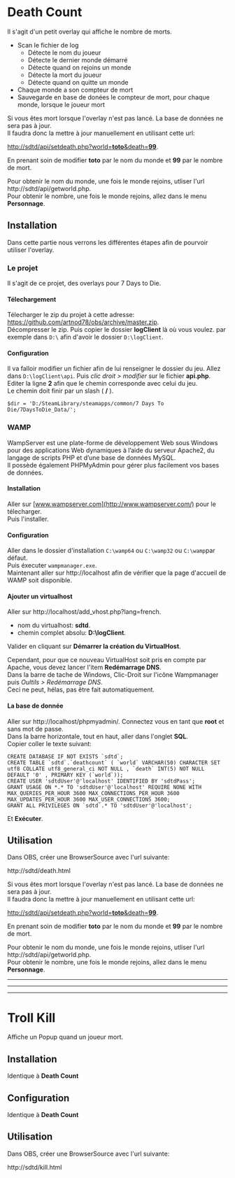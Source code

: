 # Death Count
Il s'agit d'un petit overlay qui affiche le nombre de morts.  
* Scan le fichier de log
  * Détecte le nom du joueur
  * Détecte le dernier monde démarré
  * Détecte quand on rejoins un monde
  * Détecte la mort du joueur
  * Détecte quand on quitte un monde
* Chaque monde a son compteur de mort
* Sauvegarde en base de donées le compteur de mort, pour chaque monde, lorsque le joueur mort

Si vous êtes mort lorsque l'overlay n'est pas lancé. La base de données ne sera pas à jour.  
Il faudra donc la mettre à jour manuellement en utilisant cette url:  

[http://sdtd/api/setdeath.php?world=**toto**&death=**99**](http://sdtd/api/setdeath.php?world=&death=).  

En prenant soin de modifier **toto** par le nom du monde et **99** par le nombre de mort.  

Pour obtenir le nom du monde, une fois le monde rejoins, utliser l'url http://sdtd/api/getworld.php.  
Pour obtenir le nombre, une fois le monde rejoins, allez dans le menu **Personnage**.  

## Installation
Dans cette partie nous verrons les différentes étapes afin de pourvoir utiliser l'overlay.  

### Le projet
Il s'agit de ce projet, des overlays pour 7 Days to Die.
#### Télechargement
Télecharger le zip du projet à cette adresse: https://github.com/artnod78/obs/archive/master.zip.  
Décompresser le zip. Puis copier le dossier **logClient** là où vous voulez. par exemple dans `D:\` afin d'avoir le dossier `D:\logClient`.  
#### Configuration
Il va falloir modifier un fichier afin de lui renseigner le dossier du jeu.
Allez dans `D:\logClient\api`. Puis *clic droit > modifier* sur le fichier **api.php**.  
Editer la ligne **2** afin que le chemin corresponde avec celui du jeu.  
Le chemin doit finir par un slash ( **/** ).  

`$dir = 'D:/SteamLibrary/steamapps/common/7 Days To Die/7DaysToDie_Data/';` 

### WAMP
WampServer est une plate-forme de développement Web sous Windows pour des applications Web dynamiques à l’aide du serveur Apache2, du langage de scripts PHP et d’une base de données MySQL.  
Il possède également PHPMyAdmin pour gérer plus facilement vos bases de données.  
#### Installation
Aller sur [www.wampserver.com](http://www.wampserver.com/) pour le télecharger.  
Puis l'installer.  
#### Configuration
Aller dans le dossier d'installation `C:\wamp64` ou `C:\wamp32` ou `C:\wamp`par défaut.  
Puis éxecuter `wampmanager.exe`.  
Maintenant aller sur http://localhost afin de vérifier que la page d'accueil de WAMP soit disponible.  
#### Ajouter un virtualhost
Aller sur http://localhost/add_vhost.php?lang=french.  
* nom du virtualhost: **sdtd**.  
* chemin complet absolu: **D:\logClient**.  

Valider en cliquant sur **Démarrer la création du VirtualHost**.  

Cependant, pour que ce nouveau VirtualHost soit pris en compte par Apache, vous devez lancer l'item **Redémarrage DNS**.  
Dans la barre de tache de Windows, Clic-Droit sur l'icône Wampmanager puis *Oultils > Redémarrage DNS*.  
Ceci ne peut, hélas, pas être fait automatiquement.  
#### La base de donnée
Aller sur http://localhost/phpmyadmin/. Connectez vous en tant que **root** et sans mot de passe.  
Dans la barre horizontale, tout en haut, aller dans l'onglet **SQL**.  
Copier coller le texte suivant:  
```
CREATE DATABASE IF NOT EXISTS `sdtd`;
CREATE TABLE `sdtd`.`deathcount` ( `world` VARCHAR(50) CHARACTER SET utf8 COLLATE utf8_general_ci NOT NULL , `death` INT(5) NOT NULL DEFAULT '0' , PRIMARY KEY (`world`));
CREATE USER 'sdtdUser'@'localhost' IDENTIFIED BY 'sdtdPass';
GRANT USAGE ON *.* TO 'sdtdUser'@'localhost' REQUIRE NONE WITH MAX_QUERIES_PER_HOUR 3600 MAX_CONNECTIONS_PER_HOUR 3600 MAX_UPDATES_PER_HOUR 3600 MAX_USER_CONNECTIONS 3600;
GRANT ALL PRIVILEGES ON `sdtd`.* TO 'sdtdUser'@'localhost';

```
Et **Exécuter**.  

## Utilisation
Dans OBS, créer une BrowserSource avec l'url suivante:  

http://sdtd/death.html  

Si vous êtes mort lorsque l'overlay n'est pas lancé. La base de données ne sera pas à jour.  
Il faudra donc la mettre à jour manuellement en utilisant cette url:  

[http://sdtd/api/setdeath.php?world=**toto**&death=**99**](http://sdtd/api/setdeath.php?world=&death=).  

En prenant soin de modifier **toto** par le nom du monde et **99** par le nombre de mort.  

Pour obtenir le nom du monde, une fois le monde rejoins, utliser l'url http://sdtd/api/getworld.php.  
Pour obtenir le nombre, une fois le monde rejoins, allez dans le menu **Personnage**.  

*****
*****
*****

# Troll Kill
Affiche un Popup quand un joueur mort.

## Installation
Identique à **Death Count**

## Configuration
Identique à **Death Count**

## Utilisation
Dans OBS, créer une BrowserSource avec l'url suivante:  

http://sdtd/kill.html
